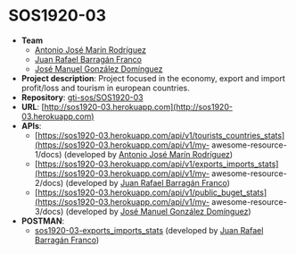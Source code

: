 # SOS1920-03
- **Team**
  - [Antonio José Marín Rodríguez](https://github.com/marinantonioj)
  - [Juan Rafael Barragán Franco](https://github.com/JuanRafaelBF)
  - [José Manuel González Domínguez](https://github.com/jgonzalezal37)
- **Project description**: Project focused in the economy, export and import profit/loss and tourism in european 			countries.
- **Repository**: [gti-sos/SOS1920-03](https://github.com/gti-sos/SOS1920-03)
- **URL**: [http://sos1920-03.herokuapp.com](http://sos1920-03.herokuapp.com)
-  **APIs**:
   - [https://sos1920-03.herokuapp.com/api/v1/tourists_countries_stats](https://sos1920-03.herokuapp.com/api/v1/my-				awesome-resource-1/docs) (developed by [Antonio José Marín Rodríguez](https://github.com/marinantonioj))
   - [https://sos1920-03.herokuapp.com/api/v1/exports_imports_stats](https://sos1920-03.herokuapp.com/api/v1/my-				awesome-resource-2/docs) (developed by [Juan Rafael Barragán Franco](https://github.com/JuanRafaelBF))
   - [https://sos1920-03.herokuapp.com/api/v1/public_buget_stats](https://sos1920-03.herokuapp.com/api/v1/my-				awesome-resource-3/docs) (developed by [José Manuel González Domínguez](https://github.com/jgonzalezal37))
- **POSTMAN**:
    - [sos1920-03-exports_imports_stats](https://documenter.getpostman.com/view/10862126/SzYUZg9V) (developed by [Juan Rafael Barragán Franco](https://github.com/JuanRafaelBF))
	
  